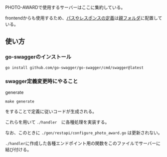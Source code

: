 PHOTO-AWARDで使用するサーバーはここに集約している。

frontendからも使用するため、[パスやレスポンスの定義](../swagger.yaml)は[親フォルダ](..)に配置している。

## 使い方

### go-swaggerのインストール

```
go install github.com/go-swagger/go-swagger/cmd/swagger@latest
```

### swagger定義変更時にやること

generate
```
make generate
```

をすることで定義に従いコードが生成される。

これらを用いて `./handler`　に各種処理を実装する。

なお、このときに `./gen/restapi/configure_photo_award.go` は更新されない。

`./handler`に作成した各種エンドポイント用の関数をこのファイルでサーバーに結び付ける。